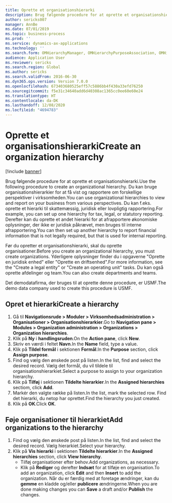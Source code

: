 ```yaml
---
title: Oprette et organisationshierarki
description: Brug følgende procedure for at oprette et organisationshierarki.
author: sericks007
manager: AnnBe
ms.date: 07/01/2019
ms.topic: business-process
ms.prod: ''
ms.service: dynamics-ax-applications
ms.technology: ''
ms.search.form: OMHierarchyManager, OMHierarchyPurposeAssociation, OMHierarchySelection, HierarchyDesigner
audience: Application User
ms.reviewer: sericks
ms.search.region: Global
ms.author: sericks
ms.search.validFrom: 2016-06-30
ms.dyn365.ops.version: Version 7.0.0
ms.openlocfilehash: 673403680525eff57c5886bb4f430a33efd76250
ms.sourcegitcommit: f5e31c34640add6d40308ac1365cc0ee60e60e24
ms.translationtype: HT
ms.contentlocale: da-DK
ms.lasthandoff: 12/08/2020
ms.locfileid: "4694783"
---
```

# <a name="create-an-organization-hierarchy"></a><span data-ttu-id="40fa0-103">Oprette et organisationshierarki</span><span class="sxs-lookup"><span data-stu-id="40fa0-103">Create an organization hierarchy</span></span>

[!include [banner](../../includes/banner.md)]

<span data-ttu-id="40fa0-104">Brug følgende procedure for at oprette et organisationshierarki.</span><span class="sxs-lookup"><span data-stu-id="40fa0-104">Use the following procedure to create an organizational hierarchy.</span></span> <span data-ttu-id="40fa0-105">Du kan bruge organisationshierarkier for at få vist og rapportere om forskellige perspektiver i virksomheden.</span><span class="sxs-lookup"><span data-stu-id="40fa0-105">You can use organizational hierarchies to view and report on your business from various perspectives.</span></span> <span data-ttu-id="40fa0-106">Du kan f.eks. oprette et hierarki til skattemæssig, juridisk eller lovpligtig rapportering.</span><span class="sxs-lookup"><span data-stu-id="40fa0-106">For example, you can set up one hierarchy for tax, legal, or statutory reporting.</span></span> <span data-ttu-id="40fa0-107">Derefter kan du oprette et andet hierarki for at afrapportere økonomiske oplysninger, der ikke er juridisk påkrævet, men bruges til interne afrapportering.</span><span class="sxs-lookup"><span data-stu-id="40fa0-107">You can then set up another hierarchy to report financial information that is not legally required, but that is used for internal reporting.</span></span> 

<span data-ttu-id="40fa0-108">Før du opretter et organisationshierarki, skal du oprette organisationer.</span><span class="sxs-lookup"><span data-stu-id="40fa0-108">Before you create an organizational hierarchy, you must create organizations.</span></span> <span data-ttu-id="40fa0-109">Yderligere oplysninger finder du i opgaverne "Oprette en juridisk enhed" eller "Oprette en driftsenhed".</span><span class="sxs-lookup"><span data-stu-id="40fa0-109">For more information, see the "Create a legal entity" or "Create an operating unit" tasks.</span></span> <span data-ttu-id="40fa0-110">Du kan også oprette afdelinger og team.</span><span class="sxs-lookup"><span data-stu-id="40fa0-110">You can also create departments and teams.</span></span> 

<span data-ttu-id="40fa0-111">Det demodatafirma, der bruges til at oprette denne procedure, er USMF.</span><span class="sxs-lookup"><span data-stu-id="40fa0-111">The demo data company used to create this procedure is USMF.</span></span>

## <a name="create-a-hierarchy"></a><span data-ttu-id="40fa0-112">Opret et hierarki</span><span class="sxs-lookup"><span data-stu-id="40fa0-112">Create a hierarchy</span></span>
1. <span data-ttu-id="40fa0-113">Gå til **Navigationsrude > Moduler > Virksomhedsadministration > Organisationer > Organisationshierarkier**.</span><span class="sxs-lookup"><span data-stu-id="40fa0-113">Go to **Navigation pane > Modules > Organization administration > Organizations > Organization hierarchies**.</span></span>
2. <span data-ttu-id="40fa0-114">Klik på **Ny** i **handlingsruden**.</span><span class="sxs-lookup"><span data-stu-id="40fa0-114">On the **Action pane**, click **New**.</span></span>
3. <span data-ttu-id="40fa0-115">Skriv en værdi i feltet **Navn**.</span><span class="sxs-lookup"><span data-stu-id="40fa0-115">In the **Name** field, type a value.</span></span>
4. <span data-ttu-id="40fa0-116">Klik på **Tildel formål** i sektionen **Formål**.</span><span class="sxs-lookup"><span data-stu-id="40fa0-116">In the **Purpose** section, click **Assign purpose**.</span></span>
5. <span data-ttu-id="40fa0-117">Find og vælg den ønskede post på listen.</span><span class="sxs-lookup"><span data-stu-id="40fa0-117">In the list, find and select the desired record.</span></span> <span data-ttu-id="40fa0-118">Vælg det formål, du vil tildele til organisationshierarkiet.</span><span class="sxs-lookup"><span data-stu-id="40fa0-118">Select a purpose to assign to your organization hierarchy.</span></span>  
6. <span data-ttu-id="40fa0-119">Klik på **Tilføj** i sektionen **Tildelte hierarkier**.</span><span class="sxs-lookup"><span data-stu-id="40fa0-119">In the **Assigned hierarchies** sectiom, click **Add**.</span></span>
7. <span data-ttu-id="40fa0-120">Markér den valgte række på listen.</span><span class="sxs-lookup"><span data-stu-id="40fa0-120">In the list, mark the selected row.</span></span> <span data-ttu-id="40fa0-121">Find det hierarki, du netop har oprettet.</span><span class="sxs-lookup"><span data-stu-id="40fa0-121">Find the hierarchy you just created.</span></span>  
8. <span data-ttu-id="40fa0-122">Klik på **OK**.</span><span class="sxs-lookup"><span data-stu-id="40fa0-122">Click **OK**.</span></span>

## <a name="add-organizations-to-the-hierarchy"></a><span data-ttu-id="40fa0-123">Føje organisationer til hierarkiet</span><span class="sxs-lookup"><span data-stu-id="40fa0-123">Add organizations to the hierarchy</span></span>
1. <span data-ttu-id="40fa0-124">Find og vælg den ønskede post på listen.</span><span class="sxs-lookup"><span data-stu-id="40fa0-124">In the list, find and select the desired record.</span></span> <span data-ttu-id="40fa0-125">Vælg hierarkiet.</span><span class="sxs-lookup"><span data-stu-id="40fa0-125">Select your hierarchy.</span></span>  
2. <span data-ttu-id="40fa0-126">Klik på **Vis hierarki** i sektionen **Tildelte hierarkier**.</span><span class="sxs-lookup"><span data-stu-id="40fa0-126">In the **Assigned hierarchies** section, click **View hierarchy**.</span></span>
    - <span data-ttu-id="40fa0-127">Tilføj organisationer efter behov.</span><span class="sxs-lookup"><span data-stu-id="40fa0-127">Add organizations, as necessary.</span></span>  
    - <span data-ttu-id="40fa0-128">Klik på **Rediger** og derefter **Indsæt** for at tilføje en organisation.</span><span class="sxs-lookup"><span data-stu-id="40fa0-128">To add an organization, click **Edit** and then **Insert** to add the organization.</span></span> <span data-ttu-id="40fa0-129">Når du er færdig med at foretage ændringer, kan du **gemme** en kladde og/eller **publicere** ændringerne.</span><span class="sxs-lookup"><span data-stu-id="40fa0-129">When you are done making changes you can **Save** a draft and/or **Publish** the changes.</span></span>  


